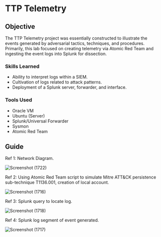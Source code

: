 # TTP Telemetry

## Objective

The TTP Telemetry project was essentially constructed to illustrate the events generated by adversarial tactics, techniques, and procedures. Primarily, this lab focused on creating telemetry via Atomic Red Team and ingesting the event logs into Splunk for dissection.

### Skills Learned

- Ability to interpret logs within a SIEM.
- Cultivation of logs related to attack patterns.
- Deployment of a Splunk server, forwarder, and interface.

### Tools Used

- Oracle VM
- Ubuntu (Server)
- Splunk/Universal Forwarder
- Sysmon
- Atomic Red Team

## Guide

 Ref 1: Network Diagram.

![Screenshot (1722)](https://github.com/Cyber-ic5/TTP-Telemetry/assets/169179159/d6a8303a-2981-4e97-96bd-537f9a77e883)

Ref 2: Using Atomic Red Team script to simulate Mitre ATT&CK persistence sub-technique T1136.001, creation of local account.

![Screenshot (1716)](https://github.com/Cyber-ic5/TTP-Telemetry/assets/169179159/24239327-4eb7-4959-9332-9507db8f946d)

Ref 3: Splunk query to locate log.

![Screenshot (1718)](https://github.com/Cyber-ic5/TTP-Telemetry/assets/169179159/cc44efa9-8ec9-4dd7-a224-e5bd14c6613d)

Ref 4: Splunk log segment of event generated.

![Screenshot (1717)](https://github.com/Cyber-ic5/TTP-Telemetry/assets/169179159/bf615cbb-1a76-43b9-9a53-7565fddac18b)
